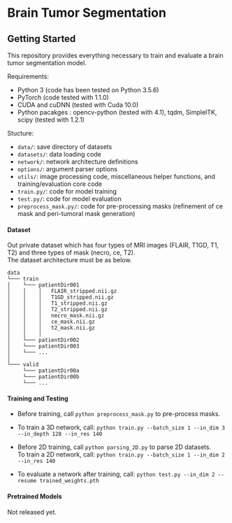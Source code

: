 # Brain Tumor Segmentation

## Getting Started
This repository provides everything necessary to train and evaluate a brain tumor segmentation model.

Requirements:
- Python 3 (code has been tested on Python 3.5.6)
- PyTorch (code tested with 1.1.0)
- CUDA and cuDNN (tested with Cuda 10.0)
- Python pacakges : opencv-python (tested with 4.1), tqdm, SimpleITK, scipy (tested with 1.2.1)

Stucture:
- ```data/```: save directory of datasets
- ```datasets/```: data loading code
- ```network/```: network architecture definitions
- ```options/```: argument parser options
- ```utils/```: image processing code, miscellaneous helper functions, and training/evaluation core code
- ```train.py/```: code for model training
- ```test.py/```: code for model evaluation
- ```preprocess_mask.py/```: code for pre-processing masks (refinement of ce mask and peri-tumoral mask generation)

#### Dataset
Out private dataset which has four types of MRI images (FLAIR, T1GD, T1, T2) and three types of mask (necro, ce, T2).\
The dataset architecture must be as below.
```
data
└─── train
│    └─── patientDir001
│    │    │   FLAIR_stripped.nii.gz
│    │    │   T1GD_stripped.nii.gz
│    │    │   T1_stripped.nii.gz
│    │    │   T2_stripped.nii.gz
│    │    │   necro_mask.nii.gz
│    │    │   ce_mask.nii.gz
│    │    │   t2_mask.nii.gz
│    │    │
│    └─── patientDir002
│    └─── patientDir003
│    └─── ...
│
└─── valid
     └─── patientDir00a
     └─── patientDir00b
     └─── ...
```

#### Training and Testing
- Before training, call ```python preprocess_mask.py``` to pre-process masks.

- To train a 3D network, call:
```python train.py --batch_size 1 --in_dim 3 --in_depth 128 --in_res 140```

- Before 2D training, call ```python parsing_2D.py``` to parse 2D datasets.\
To train a 2D network, call: ```python train.py --batch_size 1 --in_dim 2 --in_res 140```

- To evaluate a network after training, call: ```python test.py --in_dim 2 --resume trained_weights.pth```

#### Pretrained Models
Not released yet.